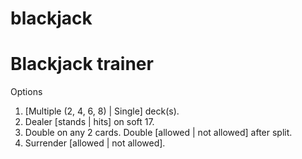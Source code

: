 # blackjack

Blackjack trainer
=================
Options
1. [Multiple (2, 4, 6, 8) | Single] deck(s).
2. Dealer [stands | hits] on soft 17.
3. Double on any 2 cards. Double [allowed | not allowed] after split.
4. Surrender [allowed | not allowed].
